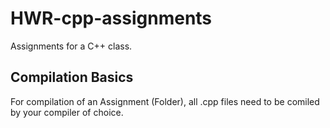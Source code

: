 # HWR-cpp-assignments
Assignments for a C++ class.

## Compilation Basics
For compilation of an Assignment (Folder), all .cpp files need to be comiled by your compiler of choice.

